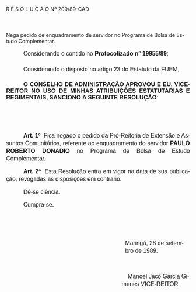 <body lang=PT-BR style='tab-interval:35.4pt'>

<div class=Section1>

<p class=MsoTitle>R E S O L U Ç Ã O Nº 209/89-CAD</p>

<p class=MsoNormal style='margin-bottom:14.4pt;text-align:justify;line-height:
150%'><b style='mso-bidi-font-weight:normal'><span style='font-size:12.0pt;
mso-bidi-font-size:10.0pt;font-family:Arial'><![if !supportEmptyParas]>&nbsp;<![endif]><o:p></o:p></span></b></p>

<p class=MsoBodyTextIndent>Nega pedido de enquadramento de servidor no Programa
de Bolsa de Estudo Complementar.</p>

<p class=MsoNormal style='margin-bottom:14.4pt;text-indent:35.4pt;line-height:
18.0pt'><span style='font-size:12.0pt;mso-bidi-font-size:10.0pt;font-family:
Arial'>Considerando o contido no <b>Protocolizado n° 19955/89</b>; <o:p></o:p></span></p>

<p class=MsoNormal style='margin-bottom:14.4pt;text-indent:35.4pt;line-height:
18.0pt'><span style='font-size:12.0pt;mso-bidi-font-size:10.0pt;font-family:
Arial'>Considerando o disposto no artigo 23 do Estatuto da FUEM,<o:p></o:p></span></p>

<p class=MsoNormal style='text-align:justify;text-indent:35.45pt'><b><span
style='font-size:12.0pt;mso-bidi-font-size:10.0pt;font-family:Arial'>O CONSELHO
DE ADMINISTRAÇÃO APROVOU E EU, VICE-REITOR NO USO DE MINHAS ATRIBUIÇÕES
ESTATUTARIAS E REGIMENTAIS, SANCIONO A SE­GUINTE RESOLUÇÃO</span></b><span
style='font-size:12.0pt;mso-bidi-font-size:10.0pt;font-family:Arial'>:<o:p></o:p></span></p>

<p class=MsoNormal style='line-height:150%'><span style='font-size:12.0pt;
mso-bidi-font-size:10.0pt;font-family:Arial'><![if !supportEmptyParas]>&nbsp;<![endif]><o:p></o:p></span></p>

<p class=MsoNormal style='text-align:justify;line-height:150%'><span
style='font-size:12.0pt;mso-bidi-font-size:10.0pt;font-family:Arial'><![if !supportEmptyParas]>&nbsp;<![endif]><o:p></o:p></span></p>

<p class=MsoNormal style='text-align:justify;text-indent:35.45pt;line-height:
150%'><b><span style='font-size:12.0pt;mso-bidi-font-size:10.0pt;font-family:
Arial'>Art. 1º</span></b><span style='font-size:12.0pt;mso-bidi-font-size:10.0pt;
font-family:Arial'><span style="mso-spacerun: yes">  </span>Fica negado o
pedido da Pró-Reitoria de Extensão e Assuntos Comunitários, referente ao
enquadramento do servidor <b style='mso-bidi-font-weight:normal'>PAULO ROBERTO DONADIO
</b>no Programa de Bolsa de Estudo Complementar.<o:p></o:p></span></p>

<p class=MsoNormal style='text-align:justify;text-indent:35.45pt;line-height:
150%'><b><span style='font-size:12.0pt;mso-bidi-font-size:10.0pt;font-family:
Arial'>Art. 2º</span></b><span style='font-size:12.0pt;mso-bidi-font-size:10.0pt;
font-family:Arial'><span style="mso-spacerun: yes">  </span>Esta Resolução
entra em vigor na data de sua publicação, revogadas as disposições em
contrario.<o:p></o:p></span></p>

<p class=MsoNormal style='text-align:justify;text-indent:35.45pt;line-height:
150%'><span style='font-size:12.0pt;mso-bidi-font-size:10.0pt;font-family:Arial'>Dê-se
ciência.<o:p></o:p></span></p>

<p class=MsoNormal style='text-align:justify;text-indent:35.45pt;line-height:
150%'><span style='font-size:12.0pt;mso-bidi-font-size:10.0pt;font-family:Arial'>Cumpra-se.<o:p></o:p></span></p>

<p class=MsoNormal style='text-align:justify;text-indent:35.45pt;line-height:
150%'><span style='font-size:12.0pt;mso-bidi-font-size:10.0pt;font-family:Arial'><![if !supportEmptyParas]>&nbsp;<![endif]><o:p></o:p></span></p>

<p class=MsoNormal style='text-align:justify;text-indent:35.45pt;line-height:
150%'><span style='font-size:12.0pt;mso-bidi-font-size:10.0pt;font-family:Arial'><![if !supportEmptyParas]>&nbsp;<![endif]><o:p></o:p></span></p>

<p class=MsoNormal style='margin-left:244.8pt;line-height:150%'><span
style='font-size:12.0pt;mso-bidi-font-size:10.0pt;font-family:Arial'>Maringá,
28 de setembro de 1989.<o:p></o:p></span></p>

<p class=MsoNormal align=center style='margin-left:213.7pt;text-align:center;
text-indent:35.4pt;line-height:150%'><span style='font-size:12.0pt;mso-bidi-font-size:
10.0pt;font-family:Arial'><![if !supportEmptyParas]>&nbsp;<![endif]><o:p></o:p></span></p>

<p class=MsoNormal align=center style='margin-left:213.7pt;text-align:center;
text-indent:35.4pt;line-height:150%'><span style='font-size:12.0pt;mso-bidi-font-size:
10.0pt;font-family:Arial'>Manoel Jacó Garcia Gimenes VICE-REITOR<o:p></o:p></span></p>

<p class=MsoNormal style='margin-top:3.6pt;margin-right:0cm;margin-bottom:0cm;
margin-left:213.7pt;margin-bottom:.0001pt'><span style='font-size:12.0pt;
mso-bidi-font-size:10.0pt;font-family:Arial'><![if !supportEmptyParas]>&nbsp;<![endif]><o:p></o:p></span></p>

</div>

</body>
